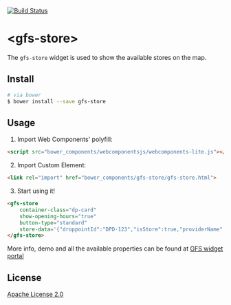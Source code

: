 [![Build Status](https://travis-ci.org/GlobalFreightSolutions/gfs-store.svg?branch=master)](https://travis-ci.org/GlobalFreightSolutions/gfs-store)


# &lt;gfs-store&gt;

The `gfs-store` widget is used to show the available stores on the map.

## Install

```bash
# via bower
$ bower install --save gfs-store
```

## Usage

1. Import Web Components' polyfill:

```html
<script src="bower_components/webcomponentsjs/webcomponents-lite.js"></script>
```

2. Import Custom Element:

```html
<link rel="import" href="bower_components/gfs-store/gfs-store.html">
```

3. Start using it!

<!---
```
<custom-element-demo>
    <template>
        <script src="../webcomponentsjs/webcomponents-lite.js"></script>
        <link rel="import" href="gfs-store.html">
        <next-code-block></next-code-block>
    </template>
</custom-element-demo>
```
-->

```html
<gfs-store
    container-class="dp-card"
    show-opening-hours="true"
    button-type="standard"
    store-data='{"droppointId":"DPD-123","isStore":true,"providerName":"DPD","distanceInMeters":888,"localizedDistance":"888 meters","droppointDescription":"The Pharmacy at Mayfair (Numark)","geoLocation":{"addressLines":["Shepherd Market"],"town":"London","postCode":"W1J 7UD","countryCode":"GB","directions":"The Pharmacy at Mayfair (Numark)"},"collectionSlots":[{"collectionDate":"2016-11-10T00:00:00Z","timeSlots":[{"from":"09:30","to":"17:00"}]}]}'>
</gfs-store>
```

More info, demo and all the available properties can be found at [GFS widget portal](http://developer.justshoutgfs.com/info/documentation/gfs-checkout/the-gfs-checkout-widgets/store-widget/ "The Store Widget")


## License

[Apache License 2.0](https://www.apache.org/licenses/LICENSE-2.0.html)
